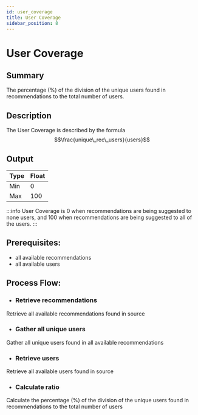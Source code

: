 ```yaml
---
id: user_coverage
title: User Coverage
sidebar_position: 8
---
```


# User Coverage

## Summary
The percentage (%) of the division of the unique users found in recommendations to the total number of users.

## Description
The User Coverage is described by the formula $$\frac{unique\_rec\_users}{users}$$

## Output

| Type | Float |
| --- | ----------- |
| Min | 0 |
| Max | 100 |

:::info
User Coverage is 0 when recommendations are being suggested to none users, and 100 when recommendations are being suggested to all of the users.
:::

## Prerequisites:
* all available recommendations
* all available users

## Process Flow:
* ### Retrieve recommendations
Retrieve all available recommendations found in source
* ### Gather all unique users
Gather all unique users found in all available recommendations
* ### Retrieve users
Retrieve all available users found in source
* ### Calculate ratio
 Calculate the percentage (%) of the division of the unique users found in recommendations to the total number of users

